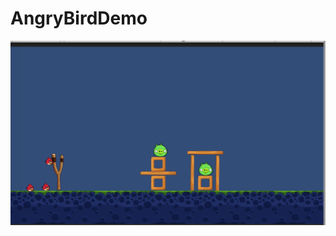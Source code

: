 # AngryBirdDemo

![Image][1]

[1]: https://github.com/z56402344/AngryBirdDemo/blob/master/angrybrid.jpeg
